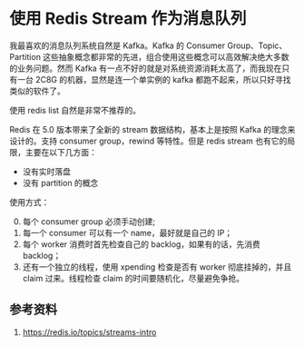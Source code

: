 # 使用 Redis Stream 作为消息队列

我最喜欢的消息队列系统自然是 Kafka。Kafka 的 Consumer Group、Topic、Partition 这些抽象概念都非常的先进，组合使用这些概念可以高效解决绝大多数的业务问题。然而 Kafka 有一点不好的就是对系统资源消耗太高了，而我现在只有一台 2C8G 的机器，显然是连一个单实例的 kafka 都跑不起来，所以只好寻找类似的软件了。

使用 redis list 自然是非常不推荐的。

Redis 在 5.0 版本带来了全新的 stream 数据结构，基本上是按照 Kafka 的理念来设计的。支持 consumer group，rewind 等特性。但是 redis stream 也有它的局限，主要在以下几方面：

- 没有实时落盘
- 没有 partition 的概念

使用方式：

0. 每个 consumer group 必须手动创建;
1. 每一个 consumer 可以有一个 name，最好就是自己的 IP；
2. 每个 worker 消费时首先检查自己的 backlog，如果有的话，先消费 backlog；
3. 还有一个独立的线程，使用 xpending 检查是否有 worker 彻底挂掉的，并且 claim 过来。线程检查 claim 的时间要随机化，尽量避免争抢。

## 参考资料

1. https://redis.io/topics/streams-intro

